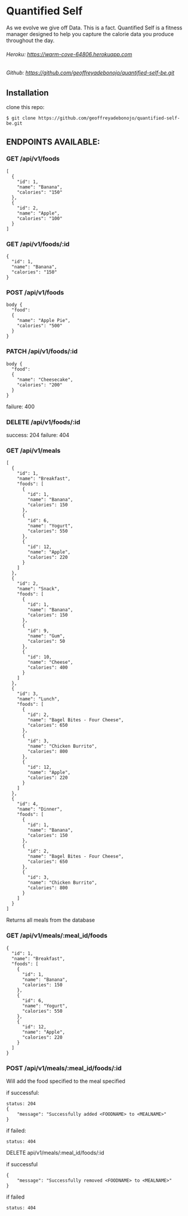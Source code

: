 # Quantified Self
As we evolve we give off Data. This is a fact. Quantified Self is a fitness manager designed to help you capture the calorie data you produce throughout the day.

###### Heroku: https://warm-cove-64806.herokuapp.com
###### Github: https://github.com/geoffreyadebonojo/quantified-self-be.git

## Installation
clone this repo:
```
$ git clone https://github.com/geoffreyadebonojo/quantified-self-be.git
```


## ENDPOINTS AVAILABLE:

### GET /api/v1/foods
```
[
  {
    "id": 1,
    "name": "Banana",
    "calories": "150"
  },
  {
    "id": 2,
    "name": "Apple",
    "calories": "100"
  }
]
```

### GET /api/v1/foods/:id
```
{
  "id": 1,
  "name": "Banana",
  "calories": "150"
}
```

### POST /api/v1/foods
```
body {
  "food":
  {
    "name": "Apple Pie",
    "calories": "500"
  }
}
```

### PATCH /api/v1/foods/:id
```
body {
  "food":
  {
    "name": "Cheesecake",
    "calories": "200"
  }
}
```
failure: 400

### DELETE /api/v1/foods/:id
success: 204
failure: 404

### GET /api/v1/meals
```
[
  {
    "id": 1,
    "name": "Breakfast",
    "foods": [
      {
        "id": 1,
        "name": "Banana",
        "calories": 150
      },
      {
        "id": 6,
        "name": "Yogurt",
        "calories": 550
      },
      {
        "id": 12,
        "name": "Apple",
        "calories": 220
      }
    ]
  },
  {
    "id": 2,
    "name": "Snack",
    "foods": [
      {
        "id": 1,
        "name": "Banana",
        "calories": 150
      },
      {
        "id": 9,
        "name": "Gum",
        "calories": 50
      },
      {
        "id": 10,
        "name": "Cheese",
        "calories": 400
      }
    ]
  },
  {
    "id": 3,
    "name": "Lunch",
    "foods": [
      {
        "id": 2,
        "name": "Bagel Bites - Four Cheese",
        "calories": 650
      },
      {
        "id": 3,
        "name": "Chicken Burrito",
        "calories": 800
      },
      {
        "id": 12,
        "name": "Apple",
        "calories": 220
      }
    ]
  },
  {
    "id": 4,
    "name": "Dinner",
    "foods": [
      {
        "id": 1,
        "name": "Banana",
        "calories": 150
      },
      {
        "id": 2,
        "name": "Bagel Bites - Four Cheese",
        "calories": 650
      },
      {
        "id": 3,
        "name": "Chicken Burrito",
        "calories": 800
      }
    ]
  }
]
```
Returns all meals from the database

### GET /api/v1/meals/:meal_id/foods

```
{
  "id": 1,
  "name": "Breakfast",
  "foods": [
    {
      "id": 1,
      "name": "Banana",
      "calories": 150
    },
    {
      "id": 6,
      "name": "Yogurt",
      "calories": 550
    },
    {
      "id": 12,
      "name": "Apple",
      "calories": 220
    }
  ]
}
```

### POST /api/v1/meals/:meal_id/foods/:id

Will add the food specified to the meal specified

if successful:
```
status: 204
{
    "message": "Successfully added <FOODNAME> to <MEALNAME>"
}
```

if failed:
```
status: 404
```

DELETE api/v1/meals/:meal_id/foods/:id

if successful
```
{
    "message": "Successfully removed <FOODNAME> to <MEALNAME>"
}
```

if failed
```
status: 404
```
